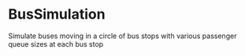# BusSimulation

Simulate buses moving in a circle of bus stops with various passenger queue sizes at each bus stop
